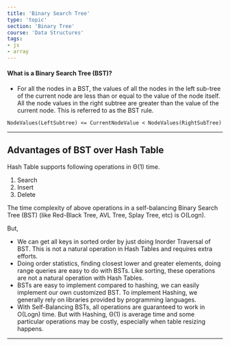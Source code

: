 ```yaml
---
title: 'Binary Search Tree'
type: 'topic'
section: 'Binary Tree'
course: 'Data Structures'
tags:
- js
- array
---
```

#### What is a Binary Search Tree (BST)?
- For all the nodes in a BST, the values of all the nodes in the left sub-tree of the current node are less than or equal to the value of the node itself. All the node values in the right subtree are greater than the value of the current node. This is referred to as the BST rule.
```
NodeValues(LeftSubtree) <= CurrentNodeValue < NodeValues(RightSubTree)
```

---
## Advantages of BST over Hash Table
Hash Table supports following operations in Θ(1) time.
1) Search
2) Insert
3) Delete

The time complexity of above operations in a self-balancing Binary Search Tree (BST) (like Red-Black Tree, AVL Tree, Splay Tree, etc) is O(Logn).

But,
- We can get all keys in sorted order by just doing Inorder Traversal of BST. This is not a natural operation in Hash Tables and requires extra efforts.
- Doing order statistics, finding closest lower and greater elements, doing range queries are easy to do with BSTs. Like sorting, these operations are not a natural operation with Hash Tables.
- BSTs are easy to implement compared to hashing, we can easily implement our own customized BST. To implement Hashing, we generally rely on libraries provided by programming languages.
- With Self-Balancing BSTs, all operations are guaranteed to work in O(Logn) time. But with Hashing, Θ(1) is average time and some particular operations may be costly, especially when table resizing happens.


---
